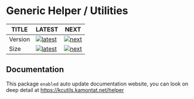 # Generic Helper / Utilities

| TITLE   | LATEST                               | NEXT                           |
| ------- | ------------------------------------ | ------------------------------ |
| Version | [![latest][nlatest_img]][nlatest]    | [![next][nnext_img]][nnext]    |
| Size    | [![latest][nlatest_simg]][nlatest_s] | [![next][nnext_simg]][nnext_s] |

<!-- BODY SECTION -->

## Documentation

This package `enabled` auto update documentation website, you can look on deep detail at https://kcutils.kamontat.net/helper

<!-- IMAGE SECTION -->

[nlatest]: https://www.npmjs.com/package/@kcutils/helper/v/latest
[nlatest_img]: https://img.shields.io/npm/v/@kcutils/helper/latest?style=flat-square

[nnext]: https://www.npmjs.com/package/@kcutils/helper/v/next
[nnext_img]: https://img.shields.io/npm/v/@kcutils/helper/next?style=flat-square

[nlatest_s]: https://bundlephobia.com/result?p=@kcutils/helper@latest
[nlatest_simg]: https://img.shields.io/bundlephobia/min/@kcutils/helper/latest?style=flat-square

[nnext_s]: https://bundlephobia.com/result?p=@kcutils/helper@next
[nnext_simg]: https://img.shields.io/bundlephobia/min/@kcutils/helper/next?style=flat-square
